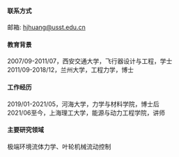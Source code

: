 
#### 联系方式

邮箱: hjhuang@usst.edu.cn

#### 教育背景
2007/09-2011/07，西安交通大学，飞行器设计与工程，学士\
2011/09-2018/12，兰州大学，工程力学，博士

#### 工作经历
2019/01-2021/05，河海大学，力学与材料学院，博士后\
2021/06至今，上海理工大学，能源与动力工程学院，讲师

#### 主要研究领域
极端环境流体力学、叶轮机械流动控制

